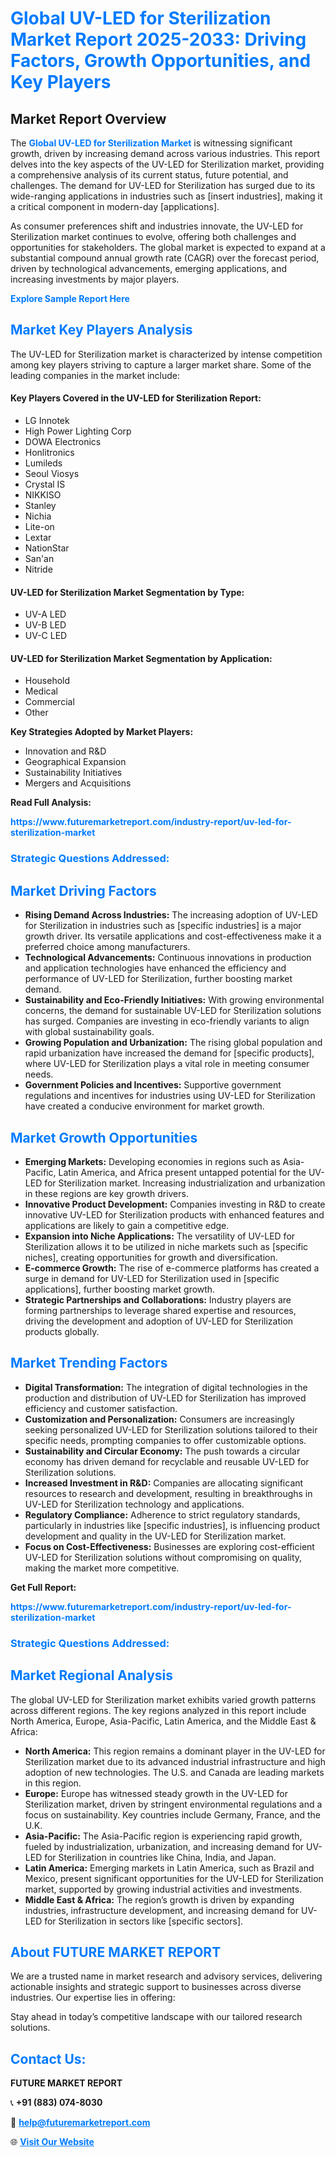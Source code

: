 <h1 style="color: #007BFF;">Global UV-LED for Sterilization Market Report 2025-2033: Driving Factors, Growth Opportunities, and Key Players</h1>

<section id="overview">
<h2>Market Report Overview</h2>
<p>The <a href="https://www.futuremarketreport.com/industry-report/uv-led-for-sterilization-market" style="color: #007BFF; text-decoration: none;"><strong>Global UV-LED for Sterilization Market</strong></a> is witnessing significant growth, driven by increasing demand across various industries. This report delves into the key aspects of the UV-LED for Sterilization market, providing a comprehensive analysis of its current status, future potential, and challenges. The demand for UV-LED for Sterilization has surged due to its wide-ranging applications in industries such as [insert industries], making it a critical component in modern-day [applications].</p>
<p>As consumer preferences shift and industries innovate, the UV-LED for Sterilization market continues to evolve, offering both challenges and opportunities for stakeholders. The global market is expected to expand at a substantial compound annual growth rate (CAGR) over the forecast period, driven by technological advancements, emerging applications, and increasing investments by major players.</p>
</section>

<section id="overview">
<p><a href="https://www.futuremarketreport.com/request-sample/reportId=76723" style="color: #007BFF; text-decoration: none;"><strong>Explore Sample Report Here</strong></a></p>
</section>

<section id="key-players">
<h2 style="color: #007BFF;">Market Key Players Analysis</h2>
<p>The UV-LED for Sterilization market is characterized by intense competition among key players striving to capture a larger market share. Some of the leading companies in the market include:</p>
<h4>Key Players Covered in the UV-LED for Sterilization Report:</h4>
<ul><li>LG Innotek</li><li>High Power Lighting Corp</li><li>DOWA Electronics</li><li>Honlitronics</li><li>Lumileds</li><li>Seoul Viosys</li><li>Crystal IS</li><li>NIKKISO</li><li>Stanley</li><li>Nichia</li><li>Lite-on</li><li>Lextar</li><li>NationStar</li><li>San&#039;an</li><li>Nitride</li></ul>
<h4>UV-LED for Sterilization Market Segmentation by Type:</h4>
<ul><li>UV-A LED</li><li>UV-B LED</li><li>UV-C LED</li></ul>

<h4>UV-LED for Sterilization Market Segmentation by Application:</h4>
<ul><li>Household</li><li>Medical</li><li>Commercial</li><li>Other</li></ul>
<p><strong>Key Strategies Adopted by Market Players:</strong></p>
<ul>
<li>Innovation and R&D</li>
<li>Geographical Expansion</li>
<li>Sustainability Initiatives</li>
<li>Mergers and Acquisitions</li>
</ul>
</section>

<section>
<p><strong>Read Full Analysis: </strong></p><a href="https://www.futuremarketreport.com/industry-report/uv-led-for-sterilization-market" style="color: #007BFF; text-decoration: none;"><strong>https://www.futuremarketreport.com/industry-report/uv-led-for-sterilization-market</strong></a>
<h3 style="color: #007BFF;">Strategic Questions Addressed:</h3>
</section>

<section id="driving-factors">
<h2 style="color: #007BFF;">Market Driving Factors</h2>
<ul>
<li><strong>Rising Demand Across Industries:</strong> The increasing adoption of UV-LED for Sterilization in industries such as [specific industries] is a major growth driver. Its versatile applications and cost-effectiveness make it a preferred choice among manufacturers.</li>
<li><strong>Technological Advancements:</strong> Continuous innovations in production and application technologies have enhanced the efficiency and performance of UV-LED for Sterilization, further boosting market demand.</li>
<li><strong>Sustainability and Eco-Friendly Initiatives:</strong> With growing environmental concerns, the demand for sustainable UV-LED for Sterilization solutions has surged. Companies are investing in eco-friendly variants to align with global sustainability goals.</li>
<li><strong>Growing Population and Urbanization:</strong> The rising global population and rapid urbanization have increased the demand for [specific products], where UV-LED for Sterilization plays a vital role in meeting consumer needs.</li>
<li><strong>Government Policies and Incentives:</strong> Supportive government regulations and incentives for industries using UV-LED for Sterilization have created a conducive environment for market growth.</li>
</ul>
</section>

<section id="growth-opportunities">
<h2 style="color: #007BFF;">Market Growth Opportunities</h2>
<ul>
<li><strong>Emerging Markets:</strong> Developing economies in regions such as Asia-Pacific, Latin America, and Africa present untapped potential for the UV-LED for Sterilization market. Increasing industrialization and urbanization in these regions are key growth drivers.</li>
<li><strong>Innovative Product Development:</strong> Companies investing in R&D to create innovative UV-LED for Sterilization products with enhanced features and applications are likely to gain a competitive edge.</li>
<li><strong>Expansion into Niche Applications:</strong> The versatility of UV-LED for Sterilization allows it to be utilized in niche markets such as [specific niches], creating opportunities for growth and diversification.</li>
<li><strong>E-commerce Growth:</strong> The rise of e-commerce platforms has created a surge in demand for UV-LED for Sterilization used in [specific applications], further boosting market growth.</li>
<li><strong>Strategic Partnerships and Collaborations:</strong> Industry players are forming partnerships to leverage shared expertise and resources, driving the development and adoption of UV-LED for Sterilization products globally.</li>
</ul>
</section>

<section id="trending-factors">
<h2 style="color: #007BFF;">Market Trending Factors</h2>
<ul>
<li><strong>Digital Transformation:</strong> The integration of digital technologies in the production and distribution of UV-LED for Sterilization has improved efficiency and customer satisfaction.</li>
<li><strong>Customization and Personalization:</strong> Consumers are increasingly seeking personalized UV-LED for Sterilization solutions tailored to their specific needs, prompting companies to offer customizable options.</li>
<li><strong>Sustainability and Circular Economy:</strong> The push towards a circular economy has driven demand for recyclable and reusable UV-LED for Sterilization solutions.</li>
<li><strong>Increased Investment in R&D:</strong> Companies are allocating significant resources to research and development, resulting in breakthroughs in UV-LED for Sterilization technology and applications.</li>
<li><strong>Regulatory Compliance:</strong> Adherence to strict regulatory standards, particularly in industries like [specific industries], is influencing product development and quality in the UV-LED for Sterilization market.</li>
<li><strong>Focus on Cost-Effectiveness:</strong> Businesses are exploring cost-efficient UV-LED for Sterilization solutions without compromising on quality, making the market more competitive.</li>
</ul>
</section>

<section>
<p><strong>Get Full Report: </strong></p><a href="https://www.futuremarketreport.com/industry-report/uv-led-for-sterilization-market" style="color: #007BFF; text-decoration: none;"><strong>https://www.futuremarketreport.com/industry-report/uv-led-for-sterilization-market</strong></a>
<h3 style="color: #007BFF;">Strategic Questions Addressed:</h3>
</section>


<section id="regional-analysis">
<h2 style="color: #007BFF;">Market Regional Analysis</h2>
<p>The global UV-LED for Sterilization market exhibits varied growth patterns across different regions. The key regions analyzed in this report include North America, Europe, Asia-Pacific, Latin America, and the Middle East & Africa:</p>
<ul>
<li><strong>North America:</strong> This region remains a dominant player in the UV-LED for Sterilization market due to its advanced industrial infrastructure and high adoption of new technologies. The U.S. and Canada are leading markets in this region.</li>
<li><strong>Europe:</strong> Europe has witnessed steady growth in the UV-LED for Sterilization market, driven by stringent environmental regulations and a focus on sustainability. Key countries include Germany, France, and the U.K.</li>
<li><strong>Asia-Pacific:</strong> The Asia-Pacific region is experiencing rapid growth, fueled by industrialization, urbanization, and increasing demand for UV-LED for Sterilization in countries like China, India, and Japan.</li>
<li><strong>Latin America:</strong> Emerging markets in Latin America, such as Brazil and Mexico, present significant opportunities for the UV-LED for Sterilization market, supported by growing industrial activities and investments.</li>
<li><strong>Middle East & Africa:</strong> The region’s growth is driven by expanding industries, infrastructure development, and increasing demand for UV-LED for Sterilization in sectors like [specific sectors].</li>
</ul>
</section>

<footer>
<h2 style="color: #007BFF;">About FUTURE MARKET REPORT</h2>
<p>We are a trusted name in market research and advisory services, delivering actionable insights and strategic support to businesses across diverse industries. Our expertise lies in offering:</p>

<p>Stay ahead in today’s competitive landscape with our tailored research solutions.</p>

<h2 style="color: #007BFF;">Contact Us:</h2>
<p><strong>FUTURE MARKET REPORT</strong></p>
<p>📞 <strong>+91 (883) 074-8030</strong></p>
<p>📧 <strong><a href="mailto:help@futuremarketreport.com" style="color: #007BFF;">help@futuremarketreport.com</a></strong></p>
<p>🌐 <strong><a href="https://www.futuremarketreport.com/" style="color: #007BFF;">Visit Our Website</a></strong></p>
</footer>